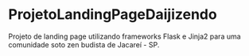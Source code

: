 # ProjetoLandingPageDaijizendo
Projeto de landing page utilizando frameworks Flask e Jinja2 para uma comunidade soto zen budista de Jacareí - SP.
